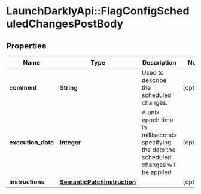 # LaunchDarklyApi::FlagConfigScheduledChangesPostBody

## Properties
Name | Type | Description | Notes
------------ | ------------- | ------------- | -------------
**comment** | **String** | Used to describe the scheduled changes. | [optional] 
**execution_date** | **Integer** | A unix epoch time in milliseconds specifying the date the scheduled changes will be applied | [optional] 
**instructions** | [**SemanticPatchInstruction**](SemanticPatchInstruction.md) |  | [optional] 


